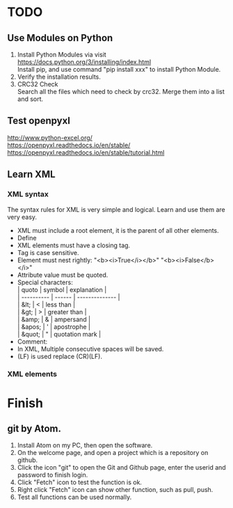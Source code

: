 # TODO
## Use Modules on Python
1. Install Python Modules via visit https://docs.python.org/3/installing/index.html <br>
Install pip, and use command "pip install xxx" to install Python Module.
2. Verify the installation results.
3. CRC32 Check<br>
Search all the files which need to check by crc32. Merge them into a list and sort.

## Test openpyxl
http://www.python-excel.org/ <br>
https://openpyxl.readthedocs.io/en/stable/ <br>
https://openpyxl.readthedocs.io/en/stable/tutorial.html

## Learn XML
### XML syntax
The syntax rules for XML is very simple and logical. Learn and use them are very easy.<br>
* XML must include a root element, it is the parent of all other elements.
* Define <?xml version="1.0" encoding="utf-8"?>
* XML elements must have a closing tag.
* Tag is case sensitive.
* Element must nest rightly: "&lt;b>&lt;i>True&lt;/i>&lt;/b>" "&lt;b>&lt;i>False&lt;/b>&lt;/i>"
* Attribute value must be quoted.
* Special characters:<br>
| quoto      | symbol | explanation    |<br>
| ---------- | ------ | -------------- |<br>
| &amp;lt;   | &lt;   | less than      |<br>
| &amp;gt;   | &gt;   | greater than   |<br>
| &amp;amp;  | &amp;  | ampersand      |<br>
| &amp;apos; | '      | apostrophe     |<br>
| &amp;quot; | "      | quotation mark |<br>
* Comment: <!-- This is a comment -->
* In XML, Multiple consecutive spaces will be saved.
* (LF) is used replace (CR)(LF).
### XML elements


# Finish
## git by Atom.
1. Install Atom on my PC, then open the software.
2. On the welcome page, and open a project which is a repository on github.
3. Click the icon "git" to open the Git and Github page, enter the userid and password to finish login.
4. Click "Fetch" icon to test the function is ok.
5. Right click "Fetch" icon can show other function, such as pull, push.
6. Test all functions can be used normally.

